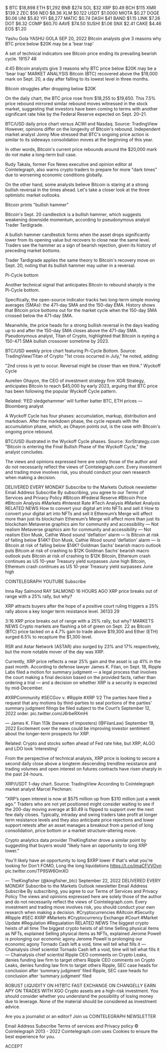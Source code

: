 


$
BTC $18,898
ETH $1,292
BNB $274
SOL $32
XRP $0.49
BCH $115
XMR $139.2
ZEC $56
NEO $8.36
XLM $0.122
USDT $1.0000
MIOTA $0.27
DOGE $0.06
UNI $5.82
YFI $8,277
MATIC $0.74
DASH $41
BAND $1.15
LINK $7.26
DOT $6.32
COMP $60.70
AAVE $74.50
SUSHI $1.06
SNX $2.41
CAKE $4.46
EOS $1.20



 Yashu Gola 
YASHU GOLA
SEP 20, 2022
Bitcoin analysts give 3 reasons why BTC price below $20K may be a 'bear trap'

A set of technical indicators see Bitcoin price ending its prevailing bearish cycle.
19157
48

4:45
Bitcoin analysts give 3 reasons why BTC price below $20K may be a 'bear trap'
MARKET ANALYSIS
Bitcoin (BTC) recovered above the $19,000 mark on Sept. 20, a day after falling to its lowest level in three months.

Bitcoin struggles after dropping below $20K

On the daily chart, the BTC price rose from $18,255 to $19,650. This 7.5% price rebound mirrored similar rebound moves witnessed in the stock market, suggesting that investors have been coming to terms with another significant rate hike by the Federal Reserve expected on Sept. 20–21.


BTC/USD daily price chart versus ACWI and Nasdaq. Source: TradingView
However, opinions differ on the longevity of Bitcoin's rebound. Independent market analyst Jonny Moe stressed that BTC's ongoing price action is similar to its sideways consolidation moves at the beginning of this year.

In other words, Bitcoin's current price rebounds around the $20,000 mark do not make a long-term bull case.


Rudy Takala, former Fox News executive and opinion editor at Cointelegraph, also warns crypto traders to prepare for more "dark times" due to worsening economic conditions globally.

On the other hand, some analysts believe Bitcoin is staring at a strong bullish reversal in the times ahead. Let's take a closer look at the three optimistic market outlooks.  

Bitcoin prints "bullish hammer"

Bitcoin's Sept. 20 candlestick is a bullish hammer, which suggests weakening downside momentum, according to pseudonymous analyst Trader Tardigrade.

A bullish hammer candlestick forms when the asset drops significantly lower from its opening value but recovers to close near the same level. Traders see the hammer as a sign of bearish rejection, given its history of preceding market bottoms. 

Trader Tardigrade applies the same theory to Bitcoin's recovery move on Sept. 20, noting that its bullish hammer may usher in a reversal.


Pi-Cycle bottom

Another technical signal that anticipates Bitcoin to rebound sharply is the Pi-Cycle bottom.

Specifically, the open-source indicator tracks two long-term simple moving averages (SMAs): the 471-day SMA and the 150-day EMA. History shows that Bitcoin price bottoms out for the market cycle when the 150-day SMA crossed below the 471-day SMA.

Meanwhile, the price heads for a strong bullish reversal in the days leading up to and after the 150-day SMA closes above the 471-day SMA. Pseudonymous analyst, Titan of Crypto, highlighted that Bitcoin is eyeing a 150-471 SMA bullish crossover sometime by 2023.


BTC/USD weekly price chart featuring Pi-Cycle Bottom. Source: TradingView/Titan of Crypto
"1st cross occurred in July," he noted, adding:

"2nd cross is yet to occur. Reversal might be closer than we think."
Wyckoff Cycle

Aurelien Ohayon, the CEO of investment strategy firm XOR Strategy, anticipates Bitcoin to reach $45,000 by early 2023, arguing that BTC price has been following the popular Wyckoff Cycle pattern.

Related: ‘FED sledgehammer’ will further batter BTC, ETH prices — Bloomberg analyst

A Wyckoff Cycle has four phases: accumulation, markup, distribution and markdown. After the markdown phase, the cycle repeats with the accumulation phase, which, as Ohayon points out, is the case with Bitcoin's ongoing price rebound.


BTC/USD illustrated in the Wyckoff Cycle phases. Source: XorStrategy.com
"Bitcoin is entering the Final Bullish Phase of the Wyckoff Cycle," the analyst concludes.

The views and opinions expressed here are solely those of the author and do not necessarily reflect the views of Cointelegraph.com. Every investment and trading move involves risk, you should conduct your own research when making a decision.

DELIVERED EVERY MONDAY
Subscribe to the Markets Outlook newsletter
Email Address
Subscribe
By subscribing, you agree to our
Terms of Services and Privacy Policy
#Bitcoin
#Federal Reserve
#Bitcoin Price
#Bitcoin Analysis
#Markets
#Interest Rate
#Tech Analysis
#Market Analysis
RELATED NEWS
How to convert your digital art into NFTs and sell it
How to convert your digital art into NFTs and sell it
Ethereum’s Merge will affect more than just its blockchain
Ethereum’s Merge will affect more than just its blockchain
Metaverse graphics aim for community and accessibility — Not realism
Metaverse graphics aim for community and accessibility — Not realism
Elon Musk, Cathie Wood sound 'deflation' alarm — Is Bitcoin at risk of falling below $14K?
Elon Musk, Cathie Wood sound 'deflation' alarm — Is Bitcoin at risk of falling below $14K?
Goldman Sachs’ bearish macro outlook puts Bitcoin at risk of crashing to $12K 
Goldman Sachs’ bearish macro outlook puts Bitcoin at risk of crashing to $12K
Bitcoin, Ethereum crash continues as US 10-year Treasury yield surpasses June high
Bitcoin, Ethereum crash continues as US 10-year Treasury yield surpasses June high

COINTELEGRAPH YOUTUBE
Subscribe

Inna 
Ray Salmond 
RAY SALMOND
16 HOURS AGO
XRP price breaks out of range with a 25% rally, but why?

XRP attracts buyers after the hope of a positive court ruling triggers a 25% rally above a key longer term resistance level.
36133
29

3:16
XRP price breaks out of range with a 25% rally, but why?
MARKETS NEWS
Crypto markets are flashing a bit of green on Sept. 22 as Bitcoin (BTC) price tacked on a 4.7% gain to trade above $19,300 and Ether (ETH) surged 6.5% to recapture the $1,300 level. 

RSR and Astar Network (ASTAR) also surged by 23% and 17% respectively, but the more notable mover of the day was XRP.

Currently, XRP price reflects a near 25% gain and the asset is up 41% in the past month. According to defense lawyer James K. Filan, on Sept. 18, Ripple Labs filed a motion for summary judgment — a legal process that involves the court making a final decision based on the provided facts, rather than ordering a trial — and a decision on whether XRP is a security is expected by mid-December.

#XRPCommunity #SECGov v. #Ripple #XRP 1/2 The parties have filed a request that any motions by third-parties to seal portions of the parties’ summary judgment filings be filed subject to the Court’s September 12, 2022 order. pic.twitter.com/J6rbeRXmHi

— James K. Filan 113k (beware of imposters) (@FilanLaw) September 19, 2022
Excitement over the news could be improving investor sentiment about the longer-term prospects for XRP.

Related: Crypto and stocks soften ahead of Fed rate hike, but XRP, ALGO and LDO look ‘interesting’

From the perspective of technical analysis, XRP price is looking to secure a second daily close above a longterm descending trendline resistance and trading volumes and open interest on futures contracts have risen sharply in the past 24-hours.


XRP/USDT 1-day chart. Source: TradingView
According to Cointelegraph market analyst Marcel Pechman:

“XRP’s open interest is now at $575 million up from $310 million just a week ago.”
Traders who are not yet positioned might consider waiting to see if the 200-day moving average at $0.49 is flipped to support over the next few daily closes. Typically, intraday and swing traders take profit at longer term resistance levels and they also anticipate price rejections and lower support retests after an asset manages a breakout from a period of long consolidation, price bottom or a market structure-altering move.

Crypto analytics data provider TheKingfisher drove a similar point by suggesting that buyers would “likely have an opportunity to long XRP lower.”

You'll likely have an opportunity to long $XRP lower if that's what you're looking for 
Don't FOMO, Long the long liquidations https://t.co/jmaCFVVOvn pic.twitter.com/TP9SW6OmXO

— TheKingfisher (@kingfisher_btc) September 22, 2022
DELIVERED EVERY MONDAY
Subscribe to the Markets Outlook newsletter
Email Address
Subscribe
By subscribing, you agree to our
Terms of Services and Privacy Policy
The views and opinions expressed here are solely those of the author and do not necessarily reflect the views of Cointelegraph.com. Every investment and trading move involves risk, you should conduct your own research when making a decision.
#Cryptocurrencies
#Altcoin
#Security
#Ripple
#SEC
#XRP
#Markets
#Cryptocurrency Exchange
#Court
#Market Update
#Regulation
#Regualation
RELATED NEWS
The biggest crypto heists of all time
The biggest crypto heists of all time
Selling physical items as NFTs, explained
Selling physical items as NFTs, explained
Jerome Powell is prolonging our economic agony
Jerome Powell is prolonging our economic agony
Tornado Cash left a void, time will tell what fills it — Chainalysis chief scientist
Tornado Cash left a void, time will tell what fills it — Chainalysis chief scientist
Ripple CEO comments on Crypto Leaks, denies funding law firm to target others 
Ripple CEO comments on Crypto Leaks, denies funding law firm to target others
Ripple, SEC case heads for conclusion after ‘summary judgment’ filed 
Ripple, SEC case heads for conclusion after ‘summary judgment’ filed

ROBUST LIQUIDITY ON HITBTC
FAST EXCHANGE ON CHANGELLY
EARN APY ON TRADES WITH XGO
Crypto assets are a high-risk investment. You should consider whether you understand the possibility of losing money due to leverage. None of the material should be considered as investment advice.


Are you a journalist or an editor?
Join us
COINTELEGRAPH NEWSLETTER

Email Address Subscribe
Terms of services and Privacy policy
© Cointelegraph 2013 - 2022
Cointelegraph.com uses Cookies to ensure the best experience for you.


ACCEPT
